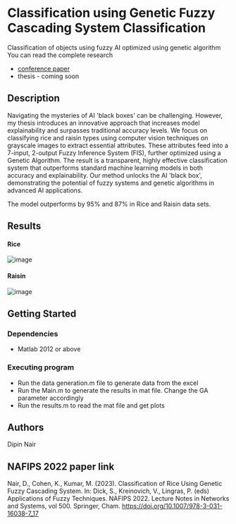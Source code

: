 # Classification using Genetic Fuzzy Cascading System Classification

Classification of objects using fuzzy AI optimized using genetic algorithm
You can read the complete research
* [conference paper](https://link.springer.com/chapter/10.1007/978-3-031-16038-7_17)
* thesis - coming soon

## Description

Navigating the mysteries of AI 'black boxes' can be challenging. However, my thesis introduces an innovative approach that increases model explainability and surpasses traditional accuracy levels. We focus on classifying rice and raisin types using computer vision techniques on grayscale images to extract essential attributes. These attributes feed into a 7-input, 2-output Fuzzy Inference System (FIS), further optimized using a Genetic Algorithm. The result is a transparent, highly effective classification system that outperforms standard machine learning models in both accuracy and explainability. Our method unlocks the AI 'black box', demonstrating the potential of fuzzy systems and genetic algorithms in advanced AI applications.

The model outperforms by 95% and 87% in Rice and Raisin data sets.



## Results
#### Rice
![image](https://github.com/dipinknair/GFS_classification/assets/26918585/4747b6a6-55df-4a5d-be15-3c2b68668e74)
#### Raisin
![image](https://github.com/dipinknair/GFS_classification/assets/26918585/fd119ea0-c02e-4b5c-81f3-8a70c58b6400)


## Getting Started

### Dependencies

* Matlab 2012 or above


### Executing program

* Run the data generation.m file to generate data from the excel
* Run the Main.m to generate the results in mat file. Change the GA parameter accordingly
* Run the results.m to read the mat file and get plots


## Authors

Dipin Nair

## NAFIPS 2022 paper link 

Nair, D., Cohen, K., Kumar, M. (2023). Classification of Rice Using Genetic Fuzzy Cascading System. In: Dick, S., Kreinovich, V., Lingras, P. (eds) Applications of Fuzzy Techniques. NAFIPS 2022. Lecture Notes in Networks and Systems, vol 500. Springer, Cham. https://doi.org/10.1007/978-3-031-16038-7_17
